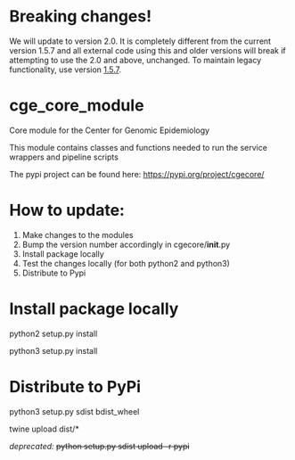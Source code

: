 # Breaking changes!

We will update to version 2.0. It is completely different from the current version 1.5.7 and all external code using this and older
versions will break if attempting to use the 2.0 and above, unchanged.
To maintain legacy functionality, use version [1.5.7](https://bitbucket.org/genomicepidemiology/cge_core_module/commits/tag/1.5.7).

# cge_core_module

Core module for the Center for Genomic Epidemiology

This module contains classes and functions needed to run the service wrappers and pipeline scripts

The pypi project can be found here:
https://pypi.org/project/cgecore/

# How to update:
1. Make changes to the modules
2. Bump the version number accordingly in cgecore/__init__.py
3. Install package locally
4. Test the changes locally (for both python2 and python3)
5. Distribute to Pypi

# Install package locally
python2 setup.py install

python3 setup.py install

# Distribute to PyPi
python3 setup.py sdist bdist_wheel

twine upload dist/*

*deprecated:*
~~python setup.py sdist upload -r pypi~~
